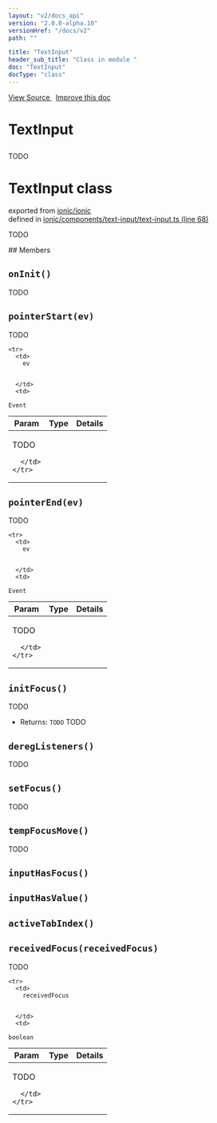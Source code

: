 ```yaml
---
layout: "v2/docs_api"
version: "2.0.0-alpha.10"
versionHref: "/docs/v2"
path: ""

title: "TextInput"
header_sub_title: "Class in module "
doc: "TextInput"
docType: "class"
---
```



<div class="improve-docs">
  <a href='http://github.com/driftyco/ionic/tree/master/#L'>
    View Source
  </a>
  &nbsp;
  <a href='http://github.com/driftyco/ionic/edit/master/#L'>
    Improve this doc
  </a>
</div>




<h1 class="api-title">

  TextInput



</h1>





TODO



<h1 class="class export">TextInput <span class="type">class</span></h1>
<p class="module">exported from <a href='undefined'>ionic/ionic</a><br/>
defined in <a href="https://github.com/driftyco/ionic2/tree/master/ionic/components/text-input/text-input.ts#L68-L439">ionic/components/text-input/text-input.ts (line 68)</a>
</p>
<p><p>TODO</p>
</p>
## Members

<div id="onInit"></div>
<h2>
  <code>onInit()</code>

</h2>

TODO











<div id="pointerStart"></div>
<h2>
  <code>pointerStart(ev)</code>

</h2>

TODO



<table class="table" style="margin:0;">
  <thead>
    <tr>
      <th>Param</th>
      <th>Type</th>
      <th>Details</th>
    </tr>
  </thead>
  <tbody>
    
    <tr>
      <td>
        ev
        
        
      </td>
      <td>
        
  <code>Event</code>
      </td>
      <td>
        <p>TODO</p>

        
      </td>
    </tr>
    
  </tbody>
</table>









<div id="pointerEnd"></div>
<h2>
  <code>pointerEnd(ev)</code>

</h2>

TODO



<table class="table" style="margin:0;">
  <thead>
    <tr>
      <th>Param</th>
      <th>Type</th>
      <th>Details</th>
    </tr>
  </thead>
  <tbody>
    
    <tr>
      <td>
        ev
        
        
      </td>
      <td>
        
  <code>Event</code>
      </td>
      <td>
        <p>TODO</p>

        
      </td>
    </tr>
    
  </tbody>
</table>









<div id="initFocus"></div>
<h2>
  <code>initFocus()</code>

</h2>

TODO






* Returns: 
  <code>TODO</code> TODO




<div id="deregListeners"></div>
<h2>
  <code>deregListeners()</code>

</h2>

TODO











<div id="setFocus"></div>
<h2>
  <code>setFocus()</code>

</h2>

TODO











<div id="tempFocusMove"></div>
<h2>
  <code>tempFocusMove()</code>

</h2>

TODO











<div id="inputHasFocus"></div>
<h2>
  <code>inputHasFocus()</code>

</h2>












<div id="inputHasValue"></div>
<h2>
  <code>inputHasValue()</code>

</h2>












<div id="activeTabIndex"></div>
<h2>
  <code>activeTabIndex()</code>

</h2>












<div id="receivedFocus"></div>
<h2>
  <code>receivedFocus(receivedFocus)</code>

</h2>

TODO



<table class="table" style="margin:0;">
  <thead>
    <tr>
      <th>Param</th>
      <th>Type</th>
      <th>Details</th>
    </tr>
  </thead>
  <tbody>
    
    <tr>
      <td>
        receivedFocus
        
        
      </td>
      <td>
        
  <code>boolean</code>
      </td>
      <td>
        <p>TODO</p>

        
      </td>
    </tr>
    
  </tbody>
</table>









